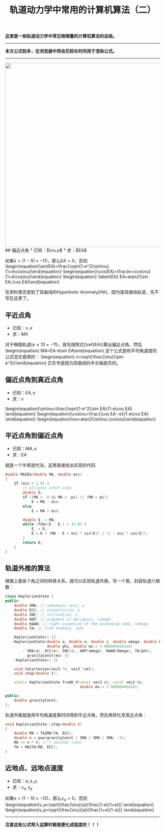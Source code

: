 ﻿---
title: 轨道动力学中常用的计算机算法（二）
categories:
- Programming
tags:
- 天文 
- 数值算法 
updated: 2017-4-14 
---
<script type="text/x-mathjax-config">
  		MathJax.Hub.Config({
            tex2jax: {
                inlineMath: [['$','$'], ['\\(','\\)']]
            },
  			TeX: { 
                equationNumbers: {  
                    autoNumber: "AMS"  
                },
     		    extensions: ["AMSmath.js"]
            },
            CommonHTML: { 
                linebreaks: { 
                    automatic: true 
                } 
            },
            "HTML-CSS": { 
                linebreaks: { 
                    automatic: true 
                } 
            },
            SVG: { 
                linebreaks: { 
                    automatic: true 
                } 
            }
  		});
		</script>

 <script type="text/javascript" src="https://cdn.bootcss.com/mathjax/2.7.3/MathJax.js?config=TeX-AMS-MML_HTMLorMML"></script>
**这里是一些轨道动力学中常见物理量的计算机算法的总结。**

---
**本文公式较多，在浏览器中将会花较长时间用于渲染公式。**  
  
--- 
<img src="{{ site.url }}/assets//blog_images/orbitalElement.svg" width="600px"/>
## 偏近点角
* 已知：$\nu,e$
* 求：$EA$  

如果$e>(1-10\times{-11})$，那么$EA=0$，否则
\begin{equation}\sin(EA)=\frac{\sqrt{1-e^2}\sin\nu}{1+e\cos\nu}\end{equation}
\begin{equation}\cos(EA)=\frac{e+\cos\nu}{1+e\cos\nu}\end{equation}
\begin{equation} \label{EA}
EA=atan2(\sin EA,\cos EA)\end{equation}

在资料里还查到了双曲线的Hyperbolic Anomaly(HA)，因为是双曲线轨道，先不写在这里了。

## 平近点角
* 已知：$\nu,e$
* 求：$MA$  

对于椭圆轨道($e\leq 10\times{-11}$)，首先按照式(\ref{EA})算出偏近点角，然后
\begin{equation} MA=EA-e\sin EA\end{equation}
这个公式是和平均角速度的公式混合食用的：
\begin{equation}
n=\sqrt{\frac{\mu}{\pm a^3}}\end{equation}
正负号是因为双曲线的半长轴是负的。

## 偏近点角到真近点角
* 已知：$EA,e$
* 求：$\nu$ 

\begin{equation}\sin\nu=\frac{\sqrt{1-e^2}\sin EA}{1-e\cos EA} \end{equation}
\begin{equation}\cos\nu=\frac{\cos EA -e}{1-e\cos EA} \end{equation}
\begin{equation}\nu=atan2(\sin\nu,\cos\nu)\end{equation}

## 平近点角到偏近点角
* 已知：$MA,e$
* 求：$EA$ 

就是一个牛顿迭代法，这里直接给出实现的代码
```c++
double MA2EA(double MA, double ecc)
{
    if (ecc < 1.0) {
        // elliptic orbit case
        double E;
        if ((MA < .0 && MA > -pi) || (MA > pi))
            E = MA - ecc;
        else
            E = MA + ecc;

        double E_ = MA;
        while (fabs(E - E_) > 1e-8) {
            E_ = E;
            E = E + (MA - E + ecc * sin(E)) / (1 - ecc * cos(E));
        }
        return E;
    }
}
```

## 轨道外推的算法
根据上面各个角之间的转换关系，就可以实现轨道外推。写一个类，封装轨道六根数：
```c++
class KeplerianState {
public:
    double SMA; // semimajor axis, a
    double ECC; // eccentricity, e
    double INC; // inclination, i
    double AOP; // argument of periapsis, \omega
    double RAAN; // right ascension of the ascending node, \Omega
    double TA; // true anomaly, \phi

    KeplerianState() {}
    KeplerianState(double a, double e, double i, double omega, double Omega,
                   double phi, double mu = 3.986004415e14)
        : SMA(a), ECC(e), INC(i), AOP(omega), RAAN(Omega), TA(phi),
          gravityConst(mu) {}
    ~KeplerianState() {}

    void toCartesian(vec3 *r, vec3 *vel);
    void step(double t);

    static KeplerianState fromR_V(const vec3 &r, const vec3 &v,
                                  double mu = 3.98600445e14);

public:
    double gravityConst;
};
```
轨道外推就是用平均角速度乘时间得到平近点角，然后再转化至真近点角：
```c++
void KeplerianState::step(double t) 
{
    double MA = TA2MA(TA, ECC);
    double n = pow(gravityConst / SMA / SMA / SMA, .5);
    MA += n * t; // t seconds later
    TA = MA2TA(MA, ECC);
}
```


## 近地点、远地点速度
* 已知：$a,e,\mu$
* 求：$v_a,v_p$  

如果$e > ( 1 - 10\times{−12} )$，那么$v_a=0$，否则
\begin{equation}v_a=\sqrt{\frac{\mu}{a}(\frac{1-e}{1+e})}
\end{equation}
\begin{equation}v_p=\sqrt{\frac{\mu}{a}(\frac{1+e}{1-e})}
\end{equation}

---
**注意这些公式带入运算时都是要化成弧度的！！！**





